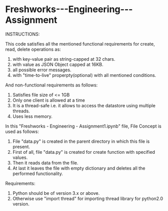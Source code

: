 # Freshworks---Engineering---Assignment

INSTRUCTIONS:

This code satisfies all the mentioned functional requirements for create, read, delete operations as:
1. with key-value pair as string-capped at 32 chars.
2. with value as JSON Object capped at 16KB.
3. all possible error messages.
4. with "time-to-live" properpty(optional) with all mentioned conditions.

And non-functional requirements as follows:
1. Satisfies file size of <= 1GB
2. Only one client is allowed at a time
3. It is a thread-safe i.e. it allows to access the datastore using multiple threads.
4. Uses less memory.

In this "Freshworks - Engineering - Assignment1.ipynb" file, File Concept is used as follows:
1. File "data.py" is created in the parent directory in which this file is present.
2. First of all, file "data.py" is created for create function with specified values.
3. Then it reads data from the file.
4. At last it leaves the file with empty dictionary and deletes all the performed functionality.

Requirements:
1. Python should be of version 3.x or above.
2. Otherwise use "import thread" for importing thread library for python2.0 version.
